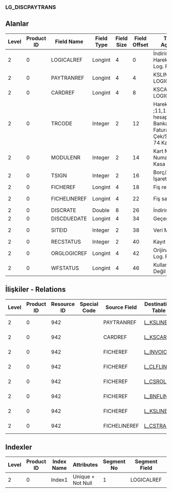 ### LG_DISCPAYTRANS

## Alanlar

**Level**|**Product ID**|**Field Name**|**Field Type**|**Field Size**|**Field Offset**|**Türkçe Açıklama**|**Expression**
-----|-----|-----|-----|-----|-----|-----|-----
2|0|LOGICALREF|Longint|4|0|İndirim Ödeme Hareketleri Log. Ref.|DISCPAYTRANS Logical Reference
2|0|PAYTRANREF|Longint|4|4|KSLINES LOGICALREF|KSLINES LOGICALREF
2|0|CARDREF|Longint|4|8|KSCARD LOGICALREF|KSCARD LOGICALREF
2|0|TRCODE|Integer|2|12|Hareket türü ;11,12 :Cari hesap,;21-22: Banka;31-39: Fatura,;61-64 : Çek/Senet,;71-74 Kasa|Transaction Type ;11,12: AR/AP;21-22: Bank;31-39: Invoice;61-64: Check/P.Notes;71-74: Safe Deposit
2|0|MODULENR|Integer|2|14|Kart Modül Numarası ; 10 Kasa|Card Module Number ;10: Safe Deposit
2|0|TSIGN|Integer|2|16|Borç/Alacak İşareti|Debit / Credit Sign
2|0|FICHEREF|Longint|4|18|Fiş ref.|Voucher Reference
2|0|FICHELINEREF|Longint|4|22|Fiş satırı ref.|Voucher Line Reference
2|0|DISCRATE|Double|8|26|İndirim Oranı|Discount Rate
2|0|DISCDUEDATE|Longint|4|34|Geçerlilik tarihi|Validity Date
2|0|SITEID|Integer|2|38|Veri Merkezi|Data Processing Site
2|0|RECSTATUS|Integer|2|40|Kayıt Durumu|Record Status
2|0|ORGLOGICREF|Longint|4|42|Orijinal Kayıt Log. Ref.|Original Record Logical Reference
2|0|WFSTATUS|Longint|4|46|Kullanımda Değil|No In Use

## İlişkiler - Relations
**Level**|**Product ID**|**Resource ID**|**Special Code**|**Source Field**|**Destination Table**|**Destination Field**|**Relation Type**|**Extra Condition**
-----|-----|-----|-----|-----|-----|-----|-----|-----
2|0|942||PAYTRANREF|[L_KSLINES](../LG_KSLINES "L_KSLINES")|LOGICALREF|one-to-one|
2|0|942||CARDREF|[L_KSCARD](../LG_KSCARD "L_KSCARD")|LOGICALREF|one-to-one|
2|0|942||FICHEREF|[L_INVOICE](../LG_INVOICE "L_INVOICE")|LOGICALREF|one-to-one|MODULENR=4 and TRCODE=INVOICE.TRCODE
2|0|942||FICHEREF|[L_CLFLINE](../LG_CLFLINE "L_CLFLINE")|LOGICALREF|one-to-one|MODULENR=5 AND TRCODE=CLFLINE.TRCODE
2|0|942||FICHEREF|[L_CSROLL](../LG_CSROLL "L_CSROLL")|LOGICALREF|one-to-one|MODULENR=6 AND TRCODE=CSROLL.TRCODE
2|0|942||FICHEREF|[L_BNFLINE](../LG_BNFLINE "L_BNFLINE")|LOGICALREF|one-to-one|MODULENR=7
2|0|942||FICHEREF|[L_KSLINES](../LG_KSLINES "L_KSLINES")|LOGICALREF|one-to-one|MODULENR=10
2|0|942||FICHELINEREF|[L_CSTRANS](../LG_CSTRANS "L_CSTRANS")|LOGICALREF|one-to-one|MODULENR=6

## Indexler
**Level**|**Product ID**|**Index Name**|**Attributes**|**Segment No**|**Segment Field**|**Sense**
-----|-----|-----|-----|-----|-----|-----
2|0|Index1|Unique + Not Null|1|LOGICALREF|Ascending
